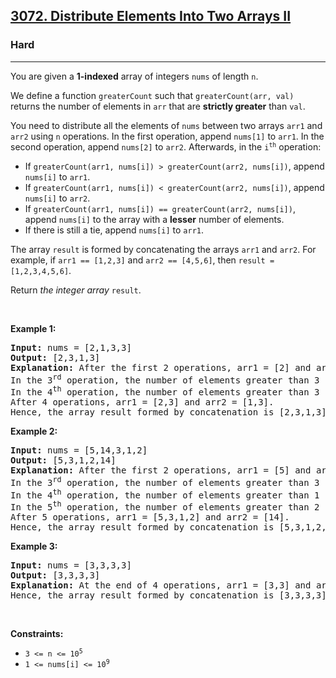 <h2><a href="https://leetcode.com/problems/distribute-elements-into-two-arrays-ii">3072. Distribute Elements Into Two Arrays II</a></h2><h3>Hard</h3><hr><p>You are given a <strong>1-indexed</strong> array of integers <code>nums</code> of length <code>n</code>.</p>

<p>We define a function <code>greaterCount</code> such that <code>greaterCount(arr, val)</code> returns the number of elements in <code>arr</code> that are <strong>strictly greater</strong> than <code>val</code>.</p>

<p>You need to distribute all the elements of <code>nums</code> between two arrays <code>arr1</code> and <code>arr2</code> using <code>n</code> operations. In the first operation, append <code>nums[1]</code> to <code>arr1</code>. In the second operation, append <code>nums[2]</code> to <code>arr2</code>. Afterwards, in the <code>i<sup>th</sup></code> operation:</p>

<ul>
	<li>If <code>greaterCount(arr1, nums[i]) &gt; greaterCount(arr2, nums[i])</code>, append <code>nums[i]</code> to <code>arr1</code>.</li>
	<li>If <code>greaterCount(arr1, nums[i]) &lt; greaterCount(arr2, nums[i])</code>, append <code>nums[i]</code> to <code>arr2</code>.</li>
	<li>If <code>greaterCount(arr1, nums[i]) == greaterCount(arr2, nums[i])</code>, append <code>nums[i]</code> to the array with a <strong>lesser</strong> number of elements.</li>
	<li>If there is still a tie, append <code>nums[i]</code> to <code>arr1</code>.</li>
</ul>

<p>The array <code>result</code> is formed by concatenating the arrays <code>arr1</code> and <code>arr2</code>. For example, if <code>arr1 == [1,2,3]</code> and <code>arr2 == [4,5,6]</code>, then <code>result = [1,2,3,4,5,6]</code>.</p>

<p>Return <em>the integer array</em> <code>result</code>.</p>

<p>&nbsp;</p>
<p><strong class="example">Example 1:</strong></p>

<pre>
<strong>Input:</strong> nums = [2,1,3,3]
<strong>Output:</strong> [2,3,1,3]
<strong>Explanation:</strong> After the first 2 operations, arr1 = [2] and arr2 = [1].
In the 3<sup>rd</sup> operation, the number of elements greater than 3 is zero in both arrays. Also, the lengths are equal, hence, append nums[3] to arr1.
In the 4<sup>th</sup> operation, the number of elements greater than 3 is zero in both arrays. As the length of arr2 is lesser, hence, append nums[4] to arr2.
After 4 operations, arr1 = [2,3] and arr2 = [1,3].
Hence, the array result formed by concatenation is [2,3,1,3].
</pre>

<p><strong class="example">Example 2:</strong></p>

<pre>
<strong>Input:</strong> nums = [5,14,3,1,2]
<strong>Output:</strong> [5,3,1,2,14]
<strong>Explanation:</strong> After the first 2 operations, arr1 = [5] and arr2 = [14].
In the 3<sup>rd</sup> operation, the number of elements greater than 3 is one in both arrays. Also, the lengths are equal, hence, append nums[3] to arr1.
In the 4<sup>th</sup> operation, the number of elements greater than 1 is greater in arr1 than arr2 (2 &gt; 1). Hence, append nums[4] to arr1.
In the 5<sup>th</sup> operation, the number of elements greater than 2 is greater in arr1 than arr2 (2 &gt; 1). Hence, append nums[5] to arr1.
After 5 operations, arr1 = [5,3,1,2] and arr2 = [14].
Hence, the array result formed by concatenation is [5,3,1,2,14].
</pre>

<p><strong class="example">Example 3:</strong></p>

<pre>
<strong>Input:</strong> nums = [3,3,3,3]
<strong>Output:</strong> [3,3,3,3]
<strong>Explanation:</strong> At the end of 4 operations, arr1 = [3,3] and arr2 = [3,3].
Hence, the array result formed by concatenation is [3,3,3,3].
</pre>

<p>&nbsp;</p>
<p><strong>Constraints:</strong></p>

<ul>
	<li><code>3 &lt;= n &lt;= 10<sup>5</sup></code></li>
	<li><code>1 &lt;= nums[i] &lt;= 10<sup>9</sup></code></li>
</ul>
